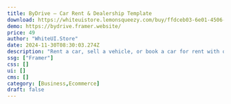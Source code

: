 ```yaml
---
title: ByDrive — Car Rent & Dealership Template
download: https://whiteuistore.lemonsqueezy.com/buy/ffdceb03-6e01-4506-8e89-3ffcd19c82e9
demo: https://bydrive.framer.website/
price: 49
author: "WhiteUI.Store"
date: 2024-11-30T08:30:03.274Z
description: "Rent a car, sell a vehicle, or book a car for rent with our no-code template for Framer. ByDrive template for Framer is a perfect solution for car dealership websites and auto auctions, that includes landing pages, car search and vehicle listings pages."
ssg: ["Framer"]
css: []
ui: []
cms: []
category: [Business,Ecommerce]
draft: false
---
```

